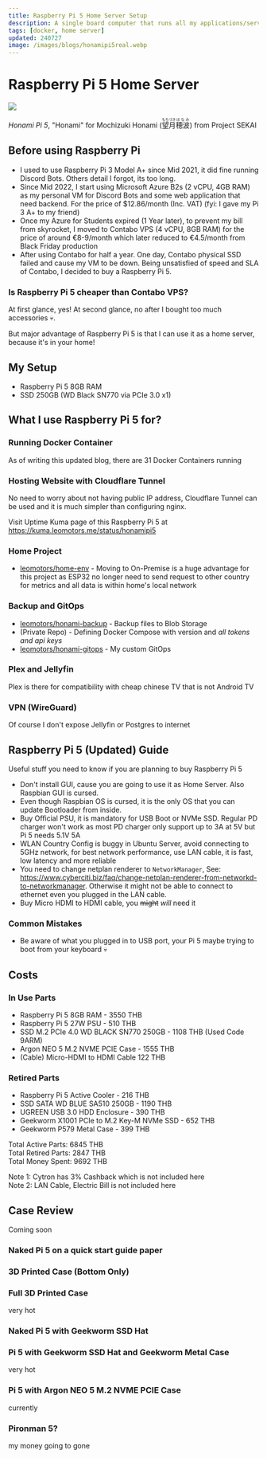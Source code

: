 ```yaml
---
title: Raspberry Pi 5 Home Server Setup
description: A single board computer that runs all my applications/services using Docker
tags: [docker, home server]
updated: 240727
image: /images/blogs/honamipi5real.webp
---
```


# Raspberry Pi 5 Home Server

![](/images/blogs/honamipi5real.webp)

_Honami Pi 5_, "Honami" for Mochizuki Honami (<ruby>望月<rt>もちづき</rt></ruby><ruby>穂波<rt>ほなみ</rt></ruby>)
from Project SEKAI

## Before using Raspberry Pi

- I used to use Raspberry Pi 3 Model A+ since Mid 2021, it did fine running Discord Bots. Others detail I forgot, its too long.
- Since Mid 2022, I start using Microsoft Azure B2s (2 vCPU, 4GB RAM) as my personal VM for Discord Bots and some web application that need backend. For the price of $12.86/month (Inc. VAT) (fyi: I gave my Pi 3 A+ to my friend)
- Once my Azure for Students expired (1 Year later), to prevent my bill from skyrocket, I moved to Contabo VPS (4 vCPU, 8GB RAM) for the price of around €8-9/month which later reduced to €4.5/month from Black Friday production
- After using Contabo for half a year. One day, Contabo physical SSD failed and cause my VM to be down. Being unsatisfied of speed and SLA of Contabo, I decided to buy a Raspberry Pi 5.

### Is Raspberry Pi 5 cheaper than Contabo VPS?

At first glance, yes! At second glance, no after I bought too much accessories 💀.

But major advantage of Raspberry Pi 5 is that I can use it as a home server, because it's in your home!

## My Setup

- Raspberry Pi 5 8GB RAM
- SSD 250GB (WD Black SN770 via PCIe 3.0 x1)

## What I use Raspberry Pi 5 for?

### Running Docker Container

As of writing this updated blog, there are 31 Docker Containers running

### Hosting Website with Cloudflare Tunnel

No need to worry about not having public IP address, Cloudflare Tunnel can be used
and it is much simpler than configuring nginx.

Visit Uptime Kuma page of this Raspberry Pi 5 at https://kuma.leomotors.me/status/honamipi5

### Home Project

- [leomotors/home-env](https://github.com/leomotors/home-env) - Moving to On-Premise is
  a huge advantage for this project as ESP32 no longer need to send request to
  other country for metrics and all data is within home's local network

### Backup and GitOps

- [leomotors/honami-backup](https://github.com/leomotors/honami-backup) - Backup files to Blob Storage
- (Private Repo) - Defining Docker Compose with version and _all tokens and api keys_
- [leomotors/honami-gitops](https://github.com/leomotors/honami-gitops) - My custom GitOps

### Plex and Jellyfin

Plex is there for compatibility with cheap chinese TV that is not Android TV

### VPN (WireGuard)

Of course I don't expose Jellyfin or Postgres to internet

## Raspberry Pi 5 (Updated) Guide

Useful stuff you need to know if you are planning to buy Raspberry Pi 5

- Don't install GUI, cause you are going to use it as Home Server. Also Raspbian GUI is cursed.
- Even though Raspbian OS is cursed, it is the only OS that you can update Bootloader from inside.
- Buy Official PSU, it is mandatory for USB Boot or NVMe SSD. Regular PD charger won't work
  as most PD charger only support up to 3A at 5V but Pi 5 needs 5.1V 5A
- WLAN Country Config is buggy in Ubuntu Server, avoid connecting to 5GHz network,
  for best network performance, use LAN cable, it is fast, low latency and more reliable
- You need to change netplan renderer to `NetworkManager`, See: https://www.cyberciti.biz/faq/change-netplan-renderer-from-networkd-to-networkmanager. Otherwise it might not
  be able to connect to ethernet even you plugged in the LAN cable.
- Buy Micro HDMI to HDMI cable, you ~~might~~ _will_ need it

### Common Mistakes

- Be aware of what you plugged in to USB port, your Pi 5 maybe trying to boot
  from your keyboard 💀

## Costs

### In Use Parts

- Raspberry Pi 5 8GB RAM - 3550 THB
- Raspberry Pi 5 27W PSU - 510 THB
- SSD M.2 PCIe 4.0 WD BLACK SN770 250GB - 1108 THB (Used Code 9ARM)
- Argon NEO 5 M.2 NVME PCIE Case - 1555 THB
- (Cable) Micro-HDMI to HDMI Cable 122 THB

### Retired Parts

- Raspberry Pi 5 Active Cooler - 216 THB
- SSD SATA WD BLUE SA510 250GB - 1190 THB
- UGREEN USB 3.0 HDD Enclosure - 390 THB
- Geekworm X1001 PCIe to M.2 Key-M NVMe SSD - 652 THB
- Geekworm P579 Metal Case - 399 THB

Total Active Parts: 6845 THB  
Total Retired Parts: 2847 THB  
Total Money Spent: 9692 THB

Note 1: Cytron has 3% Cashback which is not included here  
Note 2: LAN Cable, Electric Bill is not included here

## Case Review

Coming soon

### Naked Pi 5 on a quick start guide paper

### 3D Printed Case (Bottom Only)

### Full 3D Printed Case

very hot

### Naked Pi 5 with Geekworm SSD Hat

### Pi 5 with Geekworm SSD Hat and Geekworm Metal Case

very hot

### Pi 5 with Argon NEO 5 M.2 NVME PCIE Case

currently

### Pironman 5?

my money going to gone
